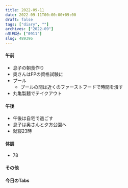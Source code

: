 ```yaml
---
title: 2022-09-11
date: 2022-09-11T00:00:00+09:00
draft: false
tags: ["diary", ""]
archives: ["2022-09"]
n年日記: ["0911"]
slug: 489396
---
```

#### 午前
- 息子の朝食作り
- 奥さんはFPの資格試験に
- プール
  - プールの間は近くのファーストフードで時間を潰す
- 丸亀製麺でテイクアウト
#### 午後
- 午後は自宅で過ごす
- 息子は奥さんと夕方公園へ
- 就寝23時
#### 体調
- 78
#### その他
#### 今日のTabs